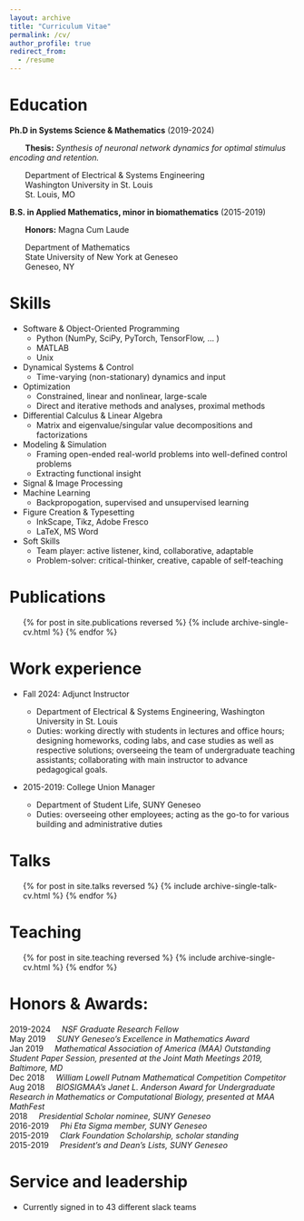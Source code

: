 ```yaml
---
layout: archive
title: "Curriculum Vitae"
permalink: /cv/
author_profile: true
redirect_from:
  - /resume
---
```



Education
======
**Ph.D in Systems Science & Mathematics** (2019-2024)
   
   &nbsp;&nbsp;&nbsp;&nbsp;&nbsp;&nbsp; <b>Thesis:</b> <em>Synthesis of neuronal network dynamics for optimal stimulus encoding and retention.</em>
   
   &nbsp;&nbsp;&nbsp;&nbsp;&nbsp;&nbsp; Department of Electrical & Systems Engineering<br>
   &nbsp;&nbsp;&nbsp;&nbsp;&nbsp;&nbsp; Washington University in St. Louis<br>
   &nbsp;&nbsp;&nbsp;&nbsp;&nbsp;&nbsp; St. Louis, MO  <br>


   
**B.S. in Applied Mathematics, minor in biomathematics** (2015-2019)

   &nbsp;&nbsp;&nbsp;&nbsp;&nbsp;&nbsp; <b>Honors:</b> Magna Cum Laude
  
   &nbsp;&nbsp;&nbsp;&nbsp;&nbsp;&nbsp; Department of Mathematics <br>
   &nbsp;&nbsp;&nbsp;&nbsp;&nbsp;&nbsp; State University of New York at Geneseo <br>
   &nbsp;&nbsp;&nbsp;&nbsp;&nbsp;&nbsp; Geneseo, NY <br>


Skills
======
* Software & Object-Oriented Programming 
  * Python (NumPy, SciPy, PyTorch, TensorFlow, ... )
  * MATLAB 
  * Unix 
* Dynamical Systems & Control
  * Time-varying (non-stationary) dynamics and input
* Optimization
  * Constrained, linear and nonlinear, large-scale
  * Direct and iterative methods and analyses, proximal methods
* Differential Calculus & Linear Algebra
  * Matrix and eigenvalue/singular value decompositions and factorizations
* Modeling & Simulation
  * Framing open-ended real-world problems into well-defined control problems
  * Extracting functional insight
* Signal & Image Processing
* Machine Learning
  * Backpropogation, supervised and unsupervised learning
* Figure Creation & Typesetting
  * InkScape, Tikz, Adobe Fresco 
  * LaTeX, MS Word
* Soft Skills
  * Team player: active listener, kind, collaborative, adaptable
  * Problem-solver: critical-thinker, creative, capable of self-teaching 


Publications
======
  <ul>{% for post in site.publications reversed %}
    {% include archive-single-cv.html %}
  {% endfor %}</ul>

  
Work experience
======
* Fall 2024: Adjunct Instructor
  * Department of Electrical & Systems Engineering, Washington University in St. Louis
  * Duties: working directly with students in lectures and office hours; designing homeworks, coding labs, and case studies as well as respective solutions; overseeing the team of undergraduate teaching assistants; collaborating with main instructor to advance pedagogical goals.

* 2015-2019: College Union Manager
  * Department of Student Life, SUNY Geneseo
  * Duties: overseeing other employees; acting as the go-to for various building and administrative duties

  
Talks
======
  <ul>{% for post in site.talks reversed %}
    {% include archive-single-talk-cv.html  %}
  {% endfor %}</ul>
  
Teaching
======
  <ul>{% for post in site.teaching reversed %}
    {% include archive-single-cv.html %}
  {% endfor %}</ul>


Honors & Awards:
======
2019-2024 &nbsp;&nbsp;&nbsp; _NSF Graduate Research Fellow_ <br>
May 2019 &nbsp;&nbsp;&nbsp; _SUNY Geneseo’s Excellence in Mathematics Award_ <br>
Jan 2019 &nbsp;&nbsp;&nbsp; _Mathematical Association of America (MAA) Outstanding Student Paper Session, presented at the Joint Math Meetings 2019, Baltimore, MD_ <br>
Dec 2018 &nbsp;&nbsp;&nbsp; _William Lowell Putnam Mathematical Competition Competitor_
Aug 2018 &nbsp;&nbsp;&nbsp; _BIOSIGMAA’s Janet L. Anderson Award for Undergraduate Research in Mathematics or Computational Biology, presented at MAA MathFest_ <br>
2018 &nbsp;&nbsp;&nbsp; _Presidential Scholar nominee, SUNY Geneseo_ <br>
2016-2019 &nbsp;&nbsp;&nbsp;	_Phi Eta Sigma member, SUNY Geneseo_ <br>
2015-2019	&nbsp;&nbsp;&nbsp; _Clark Foundation Scholarship, scholar standing_ <br>
2015-2019	&nbsp;&nbsp;&nbsp; _President’s and Dean’s Lists, SUNY Geneseo_ <br>


Service and leadership
======
* Currently signed in to 43 different slack teams
